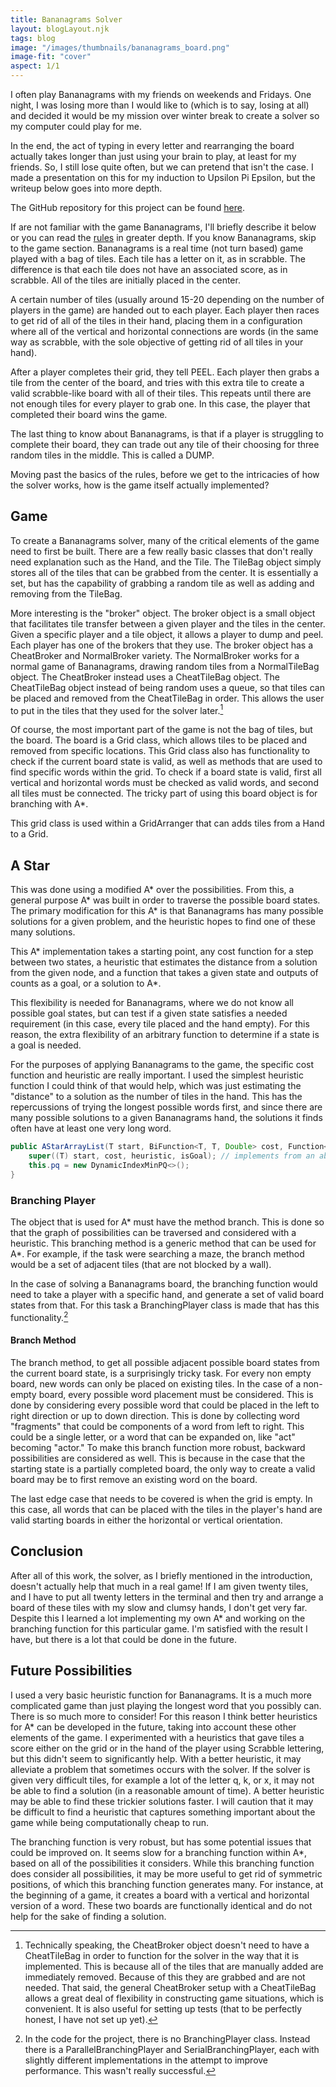 ```yaml
---
title: Bananagrams Solver
layout: blogLayout.njk
tags: blog
image: "/images/thumbnails/bananagrams_board.png"
image-fit: "cover"
aspect: 1/1
---
```


I often play Bananagrams with my friends on weekends and Fridays. One night, I was losing more than I would like to (which is to say, losing at all) and decided it would be my mission over winter break to create a solver so my computer could play for me.

In the end, the act of typing in every letter and rearranging the board actually takes longer than just using your brain to play, at least for my friends. So, I still lose quite often, but we can pretend that isn't the case. I made a presentation on this for my induction to Upsilon Pi Epsilon, but the writeup below goes into more depth. 

The GitHub repository for this project can be found [here](https://github.com/EvanGibsonSmith/bananagrams_solver).

If are not familiar with the game Bananagrams, I'll briefly describe it below or you can read the [rules](https://bananagrams.com/blogs/news/how-to-play-bananagrams-instructions-for-getting-started) in greater depth. If you know Bananagrams, skip to the game section. Bananagrams is a real time (not turn based) game played with a bag of tiles. Each tile has a letter on it, as in scrabble. The difference is that each tile does not have an associated score, as in scrabble. All of the tiles are initially placed in the center. 

A certain number of tiles (usually around 15-20 depending on the number of players in the game) are handed out to each player. Each player then races to get rid of all of the tiles in their hand, placing them in a configuration where all of the vertical and horizontal connections are words (in the same way as scrabble, with the sole objective of getting rid of all tiles in your hand).

After a player completes their grid, they tell PEEL. Each player then grabs a tile from the center of the board, and tries with this extra tile to create a valid scrabble-like board with all of their tiles. This repeats until there are not enough tiles for every player to grab one. In this case, the player that completed their board wins the game.

The last thing to know about Bananagrams, is that if a player is struggling to complete their board, they can trade out any tile of their choosing for three random tiles in the middle. This is called a DUMP.

Moving past the basics of the rules, before we get to the intricacies of how the solver works, how is the game itself actually implemented?

## Game 

To create a Bananagrams solver, many of the critical elements of the game need to first be built. There are a few really basic classes that don't really need explanation such as the Hand, and the Tile. The TileBag object simply stores all of the tiles that can be grabbed from the center. It is essentially a set, but has the capability of grabbing a random tile as well as adding and removing from the TileBag.

More interesting is the "broker" object. The broker object is a small object that facilitates tile transfer between a given player and the tiles in the center. Given a specific player and a tile object, it allows a player to dump and peel. Each player has one of the brokers that they use. The broker object has a CheatBroker and NormalBroker variety. The NormalBroker works for a normal game of Bananagrams, drawing random tiles from a NormalTileBag object. The CheatBroker instead uses a CheatTileBag object. The CheatTileBag object instead of being random uses a queue, so that tiles can be placed and removed from the CheatTileBag in order. This allows the user to put in the tiles that they used for the solver later.[^1]

Of course, the most important part of the game is not the bag of tiles, but the board. The board is a Grid class, which allows tiles to be placed and removed from specific locations. This Grid class also has functionality to check if the current board state is valid, as well as methods that are used to find specific words within the grid. To check if a board state is valid, first all vertical and horizontal words must be checked as valid words, and second all tiles must be connected. The tricky part of using this board object is for branching with A*.

This grid class is used within a GridArranger that can adds tiles from a Hand to a Grid.

## A Star

This was done using a modified A* over the possibilities. From this, a general purpose A* was built in order to traverse the possible board states. The primary modification for this A* is that Bananagrams has many possible solutions for a given problem, and the heuristic hopes to find one of these many solutions. 

This A* implementation takes a starting point, any cost function for a step between two states, a heuristic that estimates the distance from a solution from the given node, and a function that takes a given state and outputs of counts as a goal, or a solution to A*.

This flexibility is needed for Bananagrams, where we do not know all possible goal states, but can test if a given state satisfies a needed requirement (in this case, every tile placed and the hand empty). For this reason, the extra flexibility of an arbitrary function to determine if a state is a goal is needed.

For the purposes of applying Bananagrams to the game, the specific cost function and heuristic are really important. I used the simplest heuristic function I could think of that would help, which was just estimating the "distance" to a solution as the number of tiles in the hand. This has the repercussions of trying the longest possible words first, and since there are many possible solutions to a given Bananagrams hand, the solutions it finds often have at least one very long word. 

```java
public AStarArrayList(T start, BiFunction<T, T, Double> cost, Function<T, Double> heuristic, Function<T, Boolean> isGoal) {
    super((T) start, cost, heuristic, isGoal); // implements from an abstract class, 
    this.pq = new DynamicIndexMinPQ<>();
}
```

### Branching Player

The object that is used for A* must have the method branch. This is done so that the graph of possibilities can be traversed and considered with a heuristic. This branching method is a generic method that can be used for A*. For example, if the task were searching a maze, the branch method would be a set of adjacent tiles (that are not blocked by a wall).

In the case of solving a Bananagrams board, the branching function would need to take a player with a specific hand, and generate a set of valid board states from that. For this task a BranchingPlayer class is made that has this functionality.[^2] 

#### Branch Method

The branch method, to get all possible adjacent possible board states from the current board state, is a surprisingly tricky task. For every non empty board, new words can only be placed on existing tiles. In the case of a non-empty board, every possible word placement must be considered. This is done by considering every possible word that could be placed in the left to right direction or up to down direction. This is done by collecting word "fragments" that could be components of a word from left to right. This could be a single letter, or a word that can be expanded on, like "act" becoming "actor." To make this branch function more robust, backward possibilities are considered as well. This is because in the case that the starting state is a partially completed board, the only way to create a valid board may be to first remove an existing word on the board.

The last edge case that needs to be covered is when the grid is empty. In this case, all words that can be placed with the tiles in the player's hand are valid starting boards in either the horizontal or vertical orientation. 

## Conclusion

After all of this work, the solver, as I briefly mentioned in the introduction, doesn't actually help that much in a real game! If I am given twenty tiles, and I have to put all twenty letters in the terminal and then try and arrange a board of these tiles with my slow and clumsy hands, I don't get very far. Despite this I learned a lot implementing my own A* and working on the branching function for this particular game. I'm satisfied with the result I have, but there is a lot that could be done in the future.

## Future Possibilities 

I used a very basic heuristic function for Bananagrams. It is a much more complicated game than just playing the longest word that you possibly can. There is so much more to consider! For this reason I think better heuristics for A* can be developed in the future, taking into account these other elements of the game. I experimented with a heuristics that gave tiles a score either on the grid or in the hand of the player using Scrabble lettering, but this didn't seem to significantly help. With a better heuristic, it may alleviate a problem that sometimes occurs with the solver. If the solver is given very difficult tiles, for example a lot of the letter q, k, or x, it may not be able to find a solution (in a reasonable amount of time). A better heuristic may be able to find these trickier solutions faster. I will caution that it may be difficult to find a heuristic that captures something important about the game while being computationally cheap to run.

The branching function is very robust, but has some potential issues that could be improved on. It seems slow for a branching function within A*, based on all of the possibilities it considers. While this branching function does consider all possibilities, it may be more useful to get rid of symmetric positions, of which this branching function generates many. For instance, at the beginning of a game, it creates a board with a vertical and horizontal version of a word. These two boards are functionally identical and do not help for the sake of finding a solution.

[^1]: Technically speaking, the CheatBroker object doesn't need to have a CheatTileBag in order to function for the solver in the way that it is implemented. This is because all of the tiles that are manually added are immediately removed. Because of this they are grabbed and are not needed. That said, the general CheatBroker setup with a CheatTileBag allows a great deal of flexibility in constructing game situations, which is convenient. It is also useful for setting up tests (that to be perfectly honest, I have not set up yet).

[^2]: In the code for the project, there is no BranchingPlayer class. Instead there is a ParallelBranchingPlayer and SerialBranchingPlayer, each with slightly different implementations in the attempt to improve performance. This wasn't really successful.







